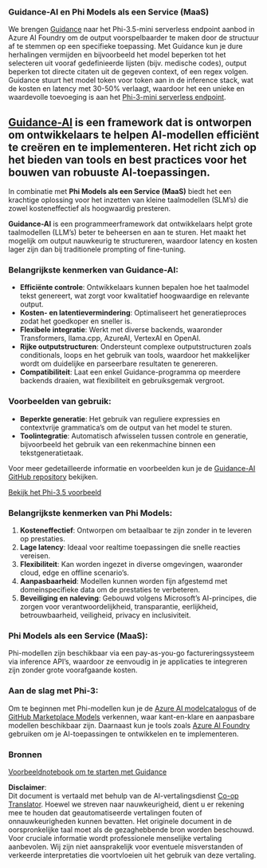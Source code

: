 <!--
CO_OP_TRANSLATOR_METADATA:
{
  "original_hash": "bd049872f37c3079c87d4fe17109cea0",
  "translation_date": "2025-07-16T18:19:08+00:00",
  "source_file": "md/01.Introduction/01/01.Guidance.md",
  "language_code": "nl"
}
-->
### Guidance-AI en Phi Models als een Service (MaaS)  
We brengen [Guidance](https://github.com/guidance-ai/guidance) naar het Phi-3.5-mini serverless endpoint aanbod in Azure AI Foundry om de output voorspelbaarder te maken door de structuur af te stemmen op een specifieke toepassing. Met Guidance kun je dure herhalingen vermijden en bijvoorbeeld het model beperken tot het selecteren uit vooraf gedefinieerde lijsten (bijv. medische codes), output beperken tot directe citaten uit de gegeven context, of een regex volgen. Guidance stuurt het model token voor token aan in de inference stack, wat de kosten en latency met 30-50% verlaagt, waardoor het een unieke en waardevolle toevoeging is aan het [Phi-3-mini serverless endpoint](https://aka.ms/try-phi3.5mini).

## [**Guidance-AI**](https://github.com/guidance-ai/guidance) is een framework dat is ontworpen om ontwikkelaars te helpen AI-modellen efficiënt te creëren en te implementeren. Het richt zich op het bieden van tools en best practices voor het bouwen van robuuste AI-toepassingen.

In combinatie met **Phi Models als een Service (MaaS)** biedt het een krachtige oplossing voor het inzetten van kleine taalmodellen (SLM’s) die zowel kosteneffectief als hoogwaardig presteren.

**Guidance-AI** is een programmeerframework dat ontwikkelaars helpt grote taalmodellen (LLM’s) beter te beheersen en aan te sturen. Het maakt het mogelijk om output nauwkeurig te structureren, waardoor latency en kosten lager zijn dan bij traditionele prompting of fine-tuning.

### Belangrijkste kenmerken van Guidance-AI:  
- **Efficiënte controle**: Ontwikkelaars kunnen bepalen hoe het taalmodel tekst genereert, wat zorgt voor kwalitatief hoogwaardige en relevante output.  
- **Kosten- en latentievermindering**: Optimaliseert het generatieproces zodat het goedkoper en sneller is.  
- **Flexibele integratie**: Werkt met diverse backends, waaronder Transformers, llama.cpp, AzureAI, VertexAI en OpenAI.  
- **Rijke outputstructuren**: Ondersteunt complexe outputstructuren zoals conditionals, loops en het gebruik van tools, waardoor het makkelijker wordt om duidelijke en parseerbare resultaten te genereren.  
- **Compatibiliteit**: Laat een enkel Guidance-programma op meerdere backends draaien, wat flexibiliteit en gebruiksgemak vergroot.

### Voorbeelden van gebruik:  
- **Beperkte generatie**: Het gebruik van reguliere expressies en contextvrije grammatica’s om de output van het model te sturen.  
- **Toolintegratie**: Automatisch afwisselen tussen controle en generatie, bijvoorbeeld het gebruik van een rekenmachine binnen een tekstgeneratietaak.

Voor meer gedetailleerde informatie en voorbeelden kun je de [Guidance-AI GitHub repository](https://github.com/guidance-ai/guidance) bekijken.

[Bekijk het Phi-3.5 voorbeeld](../../../../../code/01.Introduce/guidance.ipynb)

### Belangrijkste kenmerken van Phi Models:  
1. **Kosteneffectief**: Ontworpen om betaalbaar te zijn zonder in te leveren op prestaties.  
2. **Lage latency**: Ideaal voor realtime toepassingen die snelle reacties vereisen.  
3. **Flexibiliteit**: Kan worden ingezet in diverse omgevingen, waaronder cloud, edge en offline scenario’s.  
4. **Aanpasbaarheid**: Modellen kunnen worden fijn afgestemd met domeinspecifieke data om de prestaties te verbeteren.  
5. **Beveiliging en naleving**: Gebouwd volgens Microsoft’s AI-principes, die zorgen voor verantwoordelijkheid, transparantie, eerlijkheid, betrouwbaarheid, veiligheid, privacy en inclusiviteit.

### Phi Models als een Service (MaaS):  
Phi-modellen zijn beschikbaar via een pay-as-you-go factureringssysteem via inference API’s, waardoor ze eenvoudig in je applicaties te integreren zijn zonder grote voorafgaande kosten.

### Aan de slag met Phi-3:  
Om te beginnen met Phi-modellen kun je de [Azure AI modelcatalogus](https://ai.azure.com/explore/models) of de [GitHub Marketplace Models](https://github.com/marketplace/models) verkennen, waar kant-en-klare en aanpasbare modellen beschikbaar zijn. Daarnaast kun je tools zoals [Azure AI Foundry](https://ai.azure.com) gebruiken om je AI-toepassingen te ontwikkelen en te implementeren.

### Bronnen  
[Voorbeeldnotebook om te starten met Guidance](../../../../../code/01.Introduce/guidance.ipynb)

**Disclaimer**:  
Dit document is vertaald met behulp van de AI-vertalingsdienst [Co-op Translator](https://github.com/Azure/co-op-translator). Hoewel we streven naar nauwkeurigheid, dient u er rekening mee te houden dat geautomatiseerde vertalingen fouten of onnauwkeurigheden kunnen bevatten. Het originele document in de oorspronkelijke taal moet als de gezaghebbende bron worden beschouwd. Voor cruciale informatie wordt professionele menselijke vertaling aanbevolen. Wij zijn niet aansprakelijk voor eventuele misverstanden of verkeerde interpretaties die voortvloeien uit het gebruik van deze vertaling.